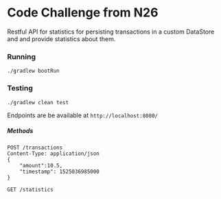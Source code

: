 # Code Challenge from N26
Restful API for statistics for persisting transactions in a custom DataStore 
and and provide statistics about them.

### Running

```shell
./gradlew bootRun
```

### Testing

```shell
./gradlew clean test
```

Endpoints are be available at `http://localhost:8080/`

##### Methods

```http
POST /transactions
Content-Type: application/json
{
    "amount":10.5,
    "timestamp": 1525036985000
}
```

```http
GET /statistics
```

